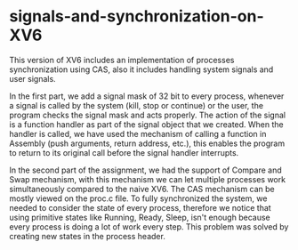 ﻿# signals-and-synchronization-on-XV6


This version of XV6 includes an implementation of processes synchronization using CAS, also it includes handling system signals and user signals.

In the first part, we add a signal mask of 32 bit to every process, whenever a signal is called by the system (kill, stop or continue) or the user, the program checks the signal mask and acts properly. The action of the signal is a function handler as part of the signal object that we created.
When the handler is called, we have used the mechanism of calling a function in Assembly (push arguments, return address, etc.), this enables the program to return to its original call before the signal handler interrupts. 

In the second part of the assignment, we had the support of Compare and Swap mechanism, with this mechanism we can let multiple processes work simultaneously compared to the naive XV6.
The CAS mechanism can be mostly viewed on the proc.c file. 
To fully synchronized the system, we needed to consider the state of every process,  therefore we notice that using primitive states like Running, Ready, Sleep, isn't enough because every process is doing a lot of work every step. This problem was solved by creating new states in the process header.
